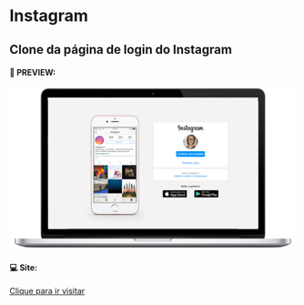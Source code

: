 
# Instagram #

## Clone da página de login do Instagram ##

#### 👀 PREVIEW: ###

<img src="https://github.com/angelcomp/DIO-HTML-WebDeveloper/blob/main/print-readme/insta.png">

#### 💻 Site:

[Clique para ir visitar](https://angelcomp.github.io/DIO-HTML-WebDeveloper/aula1%20-%20Instagram/)
